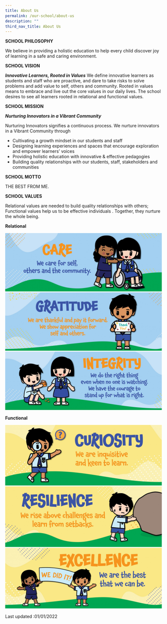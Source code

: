 ```yaml
---
title: About Us
permalink: /our-school/about-us
description: ""
third_nav_title: About Us
---
```


**SCHOOL PHILOSOPHY**

We believe in providing a holistic education to help every child discover joy of learning in a safe and caring environment.
  
**SCHOOL VISION**

***Innovative Learners, Rooted in Values***
We define innovative learners as students and staff who are proactive, and dare to take risks to solve problems and add value to self, others and community. Rooted in values means to embrace and live out the core values in our daily lives. The school desires to see all learners rooted in relational and functional values. 

**SCHOOL MISSION**

***Nurturing Innovators in a Vibrant Community***

Nurturing Innovators signifies a continuous process. We nurture innovators in a Vibrant Community through 

* Cultivating a growth mindset in our students and staff
* Designing learning experiences and spaces that encourage exploration and empower learners’ voices
* Providing holistic education with innovative & effective pedagogies
* Building quality relationships with our students, staff, stakeholders and communities

**SCHOOL MOTTO**

THE BEST FROM ME.

**SCHOOL VALUES**
  
Relational values are needed to build quality relationships with others; Functional values help us to be effective individuals . Together, they nurture the whole being.
  
**Relational**

![](/images/SPS_Wall%20Mural_FA-06.jpg)
![](/images/SPS_Wall%20Mural_FA-05.jpg)
![](/images/SPS_Wall%20Mural_FA-04.jpg)

**Functional**

![](/images/SPS_Wall%20Mural_FA-01.jpg)
![](/images/SPS_Wall%20Mural_FA-03.jpg)
![](/images/SPS_Wall%20Mural_FA-02.jpg)

Last updated :01/01/2022